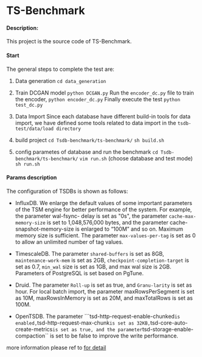 # TS-Benchmark

#### Description:

This project is the source code of TS-Benchmark.

#### Start

The general steps to complete the test are:

1. Data generation 
``cd data_generation``

2. Train DCGAN model
``python DCGAN.py``
Run the ``encoder_dc.py`` file to train the encoder, ``python encoder_dc.py``
Finally execute the test ``python test_dc.py``

2. Data Import 
Since each database have different build-in tools for data import, we have defined some tools related to data import in the ``tsdb-test/data/load directory``

3. build project
``cd Tsdb-benchmark/ts-benchmark/``
``sh build.sh``

4. config parametes of database and run the benchmark
``cd Tsdb-benchmark/ts-benchmark/``
``vim run.sh`` (choose database and test mode)
``sh run.sh``

#### Params description

The configuration of TSDBs is shown as follows:

- InfluxDB. We enlarge the default values of some important parameters of the TSM engine for better performance of the system. For example, the parameter wal-fsync- delay is set as "0s", the parameter ``cache-max-memory-size`` is set to 1,048,576,000 bytes, and the parameter cache-snapshot-memory-size is enlarged to “100M” and so on. Maximum memory size is sufficient. The parameter ``max-values-per-tag`` is set as 0 to allow an unlimited number of tag values.

- TimescaleDB. The parameter ``shared-buffers`` is set as 8GB, ``maintenance-work-mem`` is set as 2GB, ``checkpoint-completion-target`` is set as 0.7, ``min_wal`` size is set as 1GB, and max wal size is 2GB. Parameters of PostgreSQL is set based on PgTune.

- Druid. The parameter ``Roll-up`` is set as true, and ``Granu-larity`` is set as hour. For local batch import, the parameter maxRowsPerSegment is set as 10M, maxRowsInMemory is set as 20M, and maxTotalRows is set as 100M. 

- OpenTSDB. The parameter ```tsd-http-request-enable-chunked`` is enabled, ``tsd-http-request-max-chunk`` is set as 32KB, ``tsd-core-auto-create-metrics`` is set as true, and the parameter ``tsd-storage-enable-compaction`` is set to be false to improve the write performance.

more information please ref to [for detail](./documents/时序评测工具使用手册.pdf)
